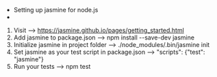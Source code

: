 * Setting up jasmine for node.js
* 

1. Visit --> https://jasmine.github.io/pages/getting_started.html
2. Add jasmine to package.json --> npm install --save-dev jasmine
3. Initialize jasmine in project folder --> ./node_modules/.bin/jasmine init
4. Set jasmine as your test script in package.json -->  "scripts": {"test": "jasmine"}
5. Run your tests --> npm test
